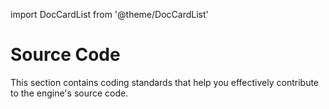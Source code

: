 import DocCardList from '@theme/DocCardList'

# Source Code

This section contains coding standards that help you effectively contribute to the engine's source code.

<DocCardList />
